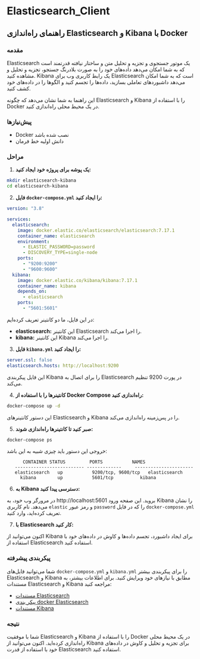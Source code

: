 # Elasticsearch_Client

## راهنمای راه‌اندازی Elasticsearch و Kibana با Docker

### مقدمه

Elasticsearch یک موتور جستجوی و تجزیه و تحلیل متن و ساختار نیافته قدرتمند است که به شما امکان می‌دهد داده‌های خود را به صورت بلادرنگ جستجو، تجزیه و تحلیل و مشاهده کنید. Kibana یک رابط کاربری وب برای Elasticsearch است که به شما امکان می‌دهد داشبوردهای تعاملی بسازید، داده‌ها را تجسم کنید و الگوها را در داده‌های خود کشف کنید.

این راهنما به شما نشان می‌دهد که چگونه Elasticsearch و Kibana را با استفاده از Docker در یک محیط محلی راه‌اندازی کنید.

### پیش‌نیازها

* Docker نصب شده باشد
* دانش اولیه خط فرمان

### مراحل

1. **یک پوشه برای پروژه خود ایجاد کنید:**

```bash
mkdir elasticsearch-kibana
cd elasticsearch-kibana
```

2. **فایل `docker-compose.yml` را ایجاد کنید:**

```yaml
version: "3.8"

services:
  elasticsearch:
    image: docker.elastic.co/elasticsearch/elasticsearch:7.17.1
    container_name: elasticsearch
    environment:
      - ELASTIC_PASSWORD=password
      - DISCOVERY_TYPE=single-node
    ports:
      - "9200:9200"
      - "9600:9600"
  kibana:
    image: docker.elastic.co/kibana/kibana:7.17.1
    container_name: kibana
    depends_on:
      - elasticsearch
    ports:
      - "5601:5601"
```

در این فایل، ما دو کانتینر تعریف کرده‌ایم:

* **elasticsearch:** این کانتینر Elasticsearch را اجرا می‌کند.
* **kibana:** این کانتینر Kibana را اجرا می‌کند.

3. **فایل `kibana.yml` را ایجاد کنید:**

```yaml
server.ssl: false
elasticsearch.hosts: http://localhost:9200
```

این فایل پیکربندی Kibana را برای اتصال به Elasticsearch در پورت 9200 تنظیم می‌کند.

4. **کانتینرها را با استفاده از Docker Compose راه‌اندازی کنید:**

```bash
docker-compose up -d
```

این دستور کانتینرهای Elasticsearch و Kibana را در پس‌زمینه راه‌اندازی می‌کند.

5. **صبر کنید تا کانتینرها راه‌اندازی شوند:**

```bash
docker-compose ps
```

خروجی این دستور باید چیزی شبیه به این باشد:

```
      CONTAINER STATUS         PORTS           NAMES
   -------------------------- -------------     ----------------------
   elasticsearch   up           9200/tcp, 9600/tcp   elasticsearch
     kibana        up           5601/tcp          kibana
```

6. **به Kibana دسترسی پیدا کنید:**

در مرورگر وب خود، به http://localhost:5601 بروید. این صفحه ورود Kibana را نشان می‌دهد. نام کاربری `elastic` و رمز عبور `password` را که در فایل `docker-compose.yml` تعریف کرده‌اید، وارد کنید.

7. **با Elasticsearch کار کنید:**

اکنون می‌توانید از Kibana برای ایجاد داشبورد، تجسم داده‌ها و کاوش در داده‌های خود با استفاده از Elasticsearch استفاده کنید.

### پیکربندی پیشرفته

شما می‌توانید فایل‌های `docker-compose.yml` و `kibana.yml` را برای پیکربندی بیشتر Elasticsearch و Kibana مطابق با نیازهای خود ویرایش کنید. برای اطلاعات بیشتر، به مستندات Elasticsearch و Kibana مراجعه کنید:

* [مستندات Elasticsearch](https://www.elastic.co/)
* [پیکر بندی docker Elasticsearch](https://www.elastic.co/guide/en/elasticsearch/reference/current/docker.html/)
* [مستندات Kibana](https://www.elastic.co/guide/en/kibana/current/introduction.html)

### نتیجه

شما با موفقیت Elasticsearch و Kibana را با استفاده از Docker در یک محیط محلی راه‌اندازی کرده‌اید. اکنون می‌توانید از Kibana برای تجزیه و تحلیل و کاوش در داده‌های خود با استفاده از قدرت Elasticsearch استفاده کنید.
